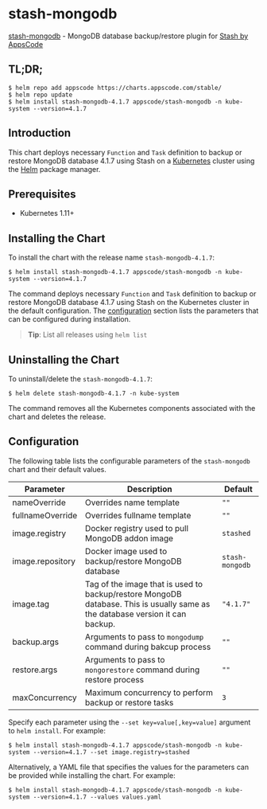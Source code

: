 # stash-mongodb

[stash-mongodb](https://github.com/stashed/mongodb) - MongoDB database backup/restore plugin for [Stash by AppsCode](https://stash.run)

## TL;DR;

```console
$ helm repo add appscode https://charts.appscode.com/stable/
$ helm repo update
$ helm install stash-mongodb-4.1.7 appscode/stash-mongodb -n kube-system --version=4.1.7
```

## Introduction

This chart deploys necessary `Function` and `Task` definition to backup or restore MongoDB database 4.1.7 using Stash on a [Kubernetes](http://kubernetes.io) cluster using the [Helm](https://helm.sh) package manager.

## Prerequisites

- Kubernetes 1.11+

## Installing the Chart

To install the chart with the release name `stash-mongodb-4.1.7`:

```console
$ helm install stash-mongodb-4.1.7 appscode/stash-mongodb -n kube-system --version=4.1.7
```

The command deploys necessary `Function` and `Task` definition to backup or restore MongoDB database 4.1.7 using Stash on the Kubernetes cluster in the default configuration. The [configuration](#configuration) section lists the parameters that can be configured during installation.

> **Tip**: List all releases using `helm list`

## Uninstalling the Chart

To uninstall/delete the `stash-mongodb-4.1.7`:

```console
$ helm delete stash-mongodb-4.1.7 -n kube-system
```

The command removes all the Kubernetes components associated with the chart and deletes the release.

## Configuration

The following table lists the configurable parameters of the `stash-mongodb` chart and their default values.

|    Parameter     |                                                          Description                                                          |     Default     |
|------------------|-------------------------------------------------------------------------------------------------------------------------------|-----------------|
| nameOverride     | Overrides name template                                                                                                       | `""`            |
| fullnameOverride | Overrides fullname template                                                                                                   | `""`            |
| image.registry   | Docker registry used to pull MongoDB addon image                                                                              | `stashed`       |
| image.repository | Docker image used to backup/restore MongoDB database                                                                          | `stash-mongodb` |
| image.tag        | Tag of the image that is used to backup/restore MongoDB database. This is usually same as the database version it can backup. | `"4.1.7"`       |
| backup.args      | Arguments to pass to `mongodump` command during bakcup process                                                                | `""`            |
| restore.args     | Arguments to pass to `mongorestore` command during restore process                                                            | `""`            |
| maxConcurrency   | Maximum concurrency to perform backup or restore tasks                                                                        | `3`             |


Specify each parameter using the `--set key=value[,key=value]` argument to `helm install`. For example:

```console
$ helm install stash-mongodb-4.1.7 appscode/stash-mongodb -n kube-system --version=4.1.7 --set image.registry=stashed
```

Alternatively, a YAML file that specifies the values for the parameters can be provided while
installing the chart. For example:

```console
$ helm install stash-mongodb-4.1.7 appscode/stash-mongodb -n kube-system --version=4.1.7 --values values.yaml
```
